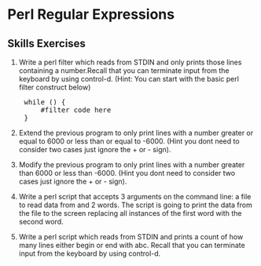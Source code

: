 # Perl Regular Expressions

## Skills Exercises
1. Write a perl filter which reads from STDIN and only prints those lines containing a number.Recall that you can terminate input from the keyboard by using control-d. (Hint: You can start with the basic perl filter construct below)
<pre>
    while (<STDIN>) {
        #filter code here 
    }
</pre>
2. Extend the previous program to only print lines with a number greater or equal to 6000 or less than or equal to -6000. (Hint you dont need to consider two cases just ignore the + or - sign).

3. Modify the previous program to only print lines with a number greater than 6000 or less than -6000. (Hint you dont need to consider two cases just ignore the + or - sign).

4. Write a perl script that accepts 3 arguments on the command line: a file to read data from and 2 words. The script is going to print the data from the file to the screen replacing all instances of the first word with the second word.
5. Write a perl script which reads from STDIN and prints a count of how many lines either begin or end with abc. Recall that you can terminate input from the keyboard by using control-d.
